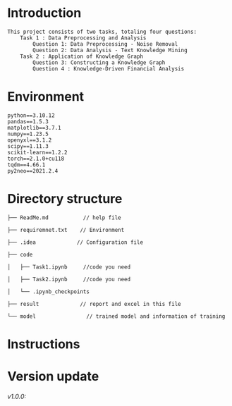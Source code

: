 # Introduction
    This project consists of two tasks, totaling four questions:
        Task 1 : Data Preprocessing and Analysis
            Question 1: Data Preprocessing - Noise Removal
            Question 2: Data Analysis - Text Knowledge Mining
        Task 2 : Application of Knowledge Graph
            Question 3: Constructing a Knowledge Graph 
            Question 4 : Knowledge-Driven Financial Analysis


# Environment
    python==3.10.12
    pandas==1.5.3
    matplotlib==3.7.1
    numpy==1.23.5
    openyxl==3.1.2
    scipy==1.11.3
    scikit-learn==1.2.2
    torch==2.1.0+cu118
    tqdm==4.66.1
    py2neo==2021.2.4

# Directory structure
    ├── ReadMe.md           // help file

    ├── requiremnet.txt    // Environment

    ├── .idea             // Configuration file

    ├── code             

    │   ├── Task1.ipynb     //code you need

    │   ├── Task2.ipynb     //code you need

    │   └── .ipynb_checkpoints

    ├── result             // report and excel in this file

    └── model                // trained model and information of training

# Instructions



# Version update
###### v1.0.0:
    

